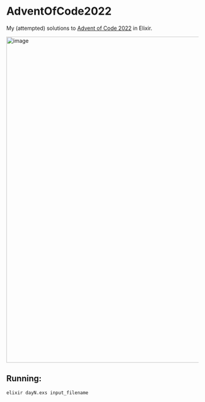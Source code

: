 # AdventOfCode2022

My (attempted) solutions to [Advent of Code 2022](https://adventofcode.com/2022) in Elixir.

<img width="855" alt="image" src="https://user-images.githubusercontent.com/498229/205426553-e8af07d2-b6e7-431a-b173-95b55e9e06c4.png">

## Running:

```sh
elixir dayN.exs input_filename
```
